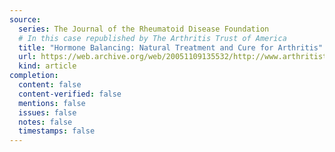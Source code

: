 ```yaml
---
source:
  series: The Journal of the Rheumatoid Disease Foundation
  # In this case republished by The Arthritis Trust of America
  title: "Hormone Balancing: Natural Treatment and Cure for Arthritis"
  url: https://web.archive.org/web/20051109135532/http://www.arthritistrust.org/Articles/Hormone%20Balancing%20Natural%20Treatment%20&%20Cure%20for%20Arthritis.pdf
  kind: article
completion:
  content: false
  content-verified: false
  mentions: false
  issues: false
  notes: false
  timestamps: false
---
```

